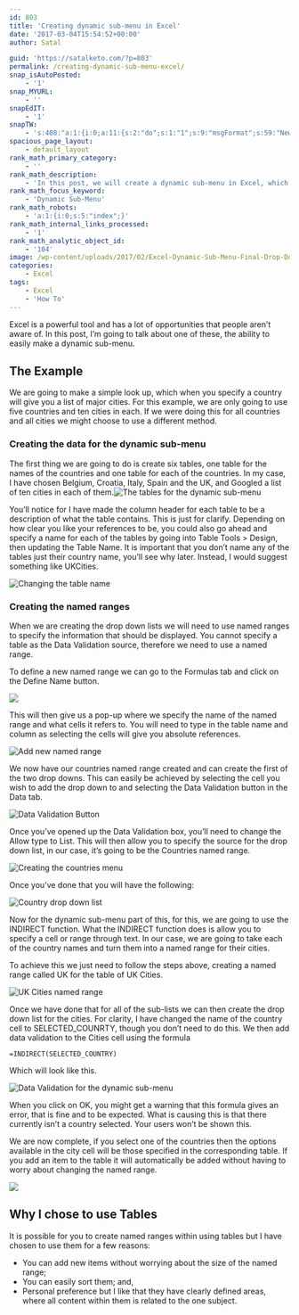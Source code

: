 ```yaml
---
id: 803
title: 'Creating dynamic sub-menu in Excel'
date: '2017-03-04T15:54:52+00:00'
author: Satal

guid: 'https://satalketo.com/?p=803'
permalink: /creating-dynamic-sub-menu-excel/
snap_isAutoPosted:
    - '1'
snap_MYURL:
    - ''
snapEdIT:
    - '1'
snapTW:
    - 's:408:"a:1:{i:0;a:11:{s:2:"do";s:1:"1";s:9:"msgFormat";s:59:"New post (%TITLE%) has been published on %SITENAME% - %URL%";s:8:"attchImg";s:1:"1";s:9:"isAutoImg";s:1:"A";s:8:"imgToUse";s:0:"";s:9:"isAutoURL";s:1:"A";s:8:"urlToUse";s:0:"";s:8:"isPosted";s:1:"1";s:4:"pgID";s:18:"838060768872566785";s:7:"postURL";s:55:"https://twitter.com/SatalKeto/status/838060768872566785";s:5:"pDate";s:19:"2017-03-04 16:17:12";}}";'
spacious_page_layout:
    - default_layout
rank_math_primary_category:
    - ''
rank_math_description:
    - 'In this post, we will create a dynamic sub-menu in Excel, which will provide different options based on the choice made in the first drop down list.'
rank_math_focus_keyword:
    - 'Dynamic Sub-Menu'
rank_math_robots:
    - 'a:1:{i:0;s:5:"index";}'
rank_math_internal_links_processed:
    - '1'
rank_math_analytic_object_id:
    - '104'
image: /wp-content/uploads/2017/02/Excel-Dynamic-Sub-Menu-Final-Drop-Downs-1.png
categories:
    - Excel
tags:
    - Excel
    - 'How To'
---
```


Excel is a powerful tool and has a lot of opportunities that people aren’t aware of. In this post, I’m going to talk about one of these, the ability to easily make a dynamic sub-menu.

## The Example

We are going to make a simple look up, which when you specify a country will give you a list of major cities. For this example, we are only going to use five countries and ten cities in each. If we were doing this for all countries and all cities we might choose to use a different method.

### Creating the data for the dynamic sub-menu

The first thing we are going to do is create six tables, one table for the names of the countries and one table for each of the countries. In my case, I have chosen Belgium, Croatia, Italy, Spain and the UK, and Googled a list of ten cities in each of them.![The tables for the dynamic sub-menu](https://samjenkins.com/wp-content/uploads/2017/02/Excel-Dynamic-Sub-Menu-Tables.png)

You’ll notice for I have made the column header for each table to be a description of what the table contains. This is just for clarify. Depending on how clear you like your references to be, you could also go ahead and specify a name for each of the tables by going into Table Tools &gt; Design, then updating the Table Name. It is important that you don’t name any of the tables just their country name, you’ll see why later. Instead, I would suggest something like UKCities.

![Changing the table name](https://samjenkins.com/wp-content/uploads/2017/02/Excel-Dynamic-Sub-Menu-Changing-Table-Name.png)

### Creating the named ranges

When we are creating the drop down lists we will need to use named ranges to specify the information that should be displayed. You cannot specify a table as the Data Validation source, therefore we need to use a named range.

To define a new named range we can go to the Formulas tab and click on the Define Name button.

![](https://samjenkins.com/wp-content/uploads/2017/02/Excel-Dynamic-Sub-Menu-Define-Name.png)

This will then give us a pop-up where we specify the name of the named range and what cells it refers to. You will need to type in the table name and column as selecting the cells will give you absolute references.

![Add new named range](https://samjenkins.com/wp-content/uploads/2017/02/Excel-Dynamic-Sub-Menu-New-Named-Range.png)

We now have our countries named range created and can create the first of the two drop downs. This can easily be achieved by selecting the cell you wish to add the drop down to and selecting the Data Validation button in the Data tab.

![Data Validation Button](https://samjenkins.com/wp-content/uploads/2017/02/Excel-Dynamic-Sub-Menu-Data-Validation-Button.png)

Once you’ve opened up the Data Validation box, you’ll need to change the Allow type to List. This will then allow you to specify the source for the drop down list, in our case, it’s going to be the Countries named range.

![Creating the countries menu](https://samjenkins.com/wp-content/uploads/2017/02/Excel-Dynamic-Sub-Menu-Countries-Data-Validation.png)

Once you’ve done that you will have the following:

![Country drop down list](https://samjenkins.com/wp-content/uploads/2017/02/Excel-Dynamic-Sub-Menu-Country-Drop-Down.png)

Now for the dynamic sub-menu part of this, for this, we are going to use the INDIRECT function. What the INDIRECT function does is allow you to specify a cell or range through text. In our case, we are going to take each of the country names and turn them into a named range for their cities.

To achieve this we just need to follow the steps above, creating a named range called UK for the table of UK Cities.

![UK Cities named range](https://samjenkins.com/wp-content/uploads/2017/02/Excel-Dynamic-Sub-Menu-UK-Cities.png)

Once we have done that for all of the sub-lists we can then create the drop down list for the cities. For clarity, I have changed the name of the country cell to SELECTED\_COUNRTY, though you don’t need to do this. We then add data validation to the Cities cell using the formula

```
=INDIRECT(SELECTED_COUNTRY)
```

Which will look like this.

![Data Validation for the dynamic sub-menu](https://samjenkins.com/wp-content/uploads/2017/02/Excel-Dynamic-Sub-Menu-Sub-Menu.png)

When you click on OK, you might get a warning that this formula gives an error, that is fine and to be expected. What is causing this is that there currently isn’t a country selected. Your users won’t be shown this.

We are now complete, if you select one of the countries then the options available in the city cell will be those specified in the corresponding table. If you add an item to the table it will automatically be added without having to worry about changing the named range.

![](https://samjenkins.com/wp-content/uploads/2017/02/Excel-Dynamic-Sub-Menu-Final-Drop-Downs.png)

## Why I chose to use Tables

It is possible for you to create named ranges within using tables but I have chosen to use them for a few reasons:

- You can add new items without worrying about the size of the named range;
- You can easily sort them; and,
- Personal preference but I like that they have clearly defined areas, where all content within them is related to the one subject.